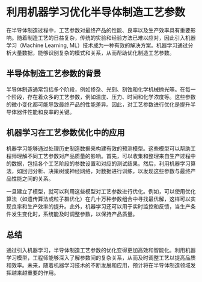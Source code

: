 # 利用机器学习优化半导体制造工艺参数

在半导体制造过程中，工艺参数对最终产品的性能、良率以及生产效率具有重要影响。随着制造工艺的日益复杂，传统的实验和经验方法已难以应对，因此引入机器学习（Machine Learning, ML）技术成为一种有效的解决方案。机器学习通过分析大量数据，能够识别复杂的模式和关系，从而帮助优化制造工艺参数。

## 半导体制造工艺参数的背景

半导体制造通常包括多个阶段，例如掺杂、光刻、刻蚀和化学机械抛光等。在每一个阶段，存在着众多的工艺参数，例如温度、压力、时间和化学浓度等。这些参数的微小变化都可能导致最终产品的性能差异。因此，对工艺参数进行优化是提升半导体器件性能和良率的关键。

## 机器学习在工艺参数优化中的应用

机器学习能够通过处理历史制造数据来构建有效的预测模型。这些模型可以帮助工程师理解不同工艺参数对产品质量的影响。首先，可以收集和整理来自生产过程中的数据，包括各个工艺阶段的参数设置和对应的测试结果。然后，利用机器学习算法，如回归分析、决策树或神经网络，对数据进行训练，以发现这些参数与最终产品性能之间的关系。

一旦建立了模型，就可以利用这些模型对工艺参数进行优化。例如，可以使用优化算法（如遗传算法或粒子群优化）在几十万种参数组合中寻找最优解，这样可以实现良率和生产效率的提升。此外，机器学习还可以用于实时监控和反馈，当生产条件发生变化时，系统能及时调整参数，以保持产品质量。

## 总结

通过引入机器学习，半导体制造工艺参数的优化变得更加高效和智能化。利用机器学习模型，工程师能够深入了解参数间的复杂关系，从而及时调整工艺以提高品质和效率。未来，随着机器学习技术的不断发展和应用，预计将在半导体制造领域发挥越来越重要的作用。
